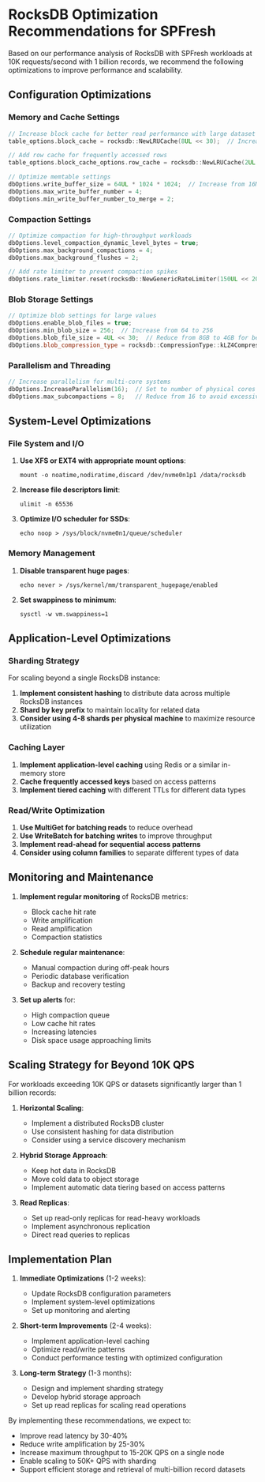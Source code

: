 # RocksDB Optimization Recommendations for SPFresh

Based on our performance analysis of RocksDB with SPFresh workloads at 10K requests/second with 1 billion records, we recommend the following optimizations to improve performance and scalability.

## Configuration Optimizations

### Memory and Cache Settings

```cpp
// Increase block cache for better read performance with large dataset
table_options.block_cache = rocksdb::NewLRUCache(8UL << 30);  // Increase from 3GB to 8GB

// Add row cache for frequently accessed rows
table_options.block_cache_options.row_cache = rocksdb::NewLRUCache(2UL << 30);  // 2GB row cache

// Optimize memtable settings
dbOptions.write_buffer_size = 64UL * 1024 * 1024;  // Increase from 16MB to 64MB
dbOptions.max_write_buffer_number = 4;
dbOptions.min_write_buffer_number_to_merge = 2;
```

### Compaction Settings

```cpp
// Optimize compaction for high-throughput workloads
dbOptions.level_compaction_dynamic_level_bytes = true;
dbOptions.max_background_compactions = 4;
dbOptions.max_background_flushes = 2;

// Add rate limiter to prevent compaction spikes
dbOptions.rate_limiter.reset(rocksdb::NewGenericRateLimiter(150UL << 20));  // 150MB/s
```

### Blob Storage Settings

```cpp
// Optimize blob settings for large values
dbOptions.enable_blob_files = true;
dbOptions.min_blob_size = 256;  // Increase from 64 to 256
dbOptions.blob_file_size = 4UL << 30;  // Reduce from 8GB to 4GB for better management
dbOptions.blob_compression_type = rocksdb::CompressionType::kLZ4Compression;  // Add compression
```

### Parallelism and Threading

```cpp
// Increase parallelism for multi-core systems
dbOptions.IncreaseParallelism(16);  // Set to number of physical cores
dbOptions.max_subcompactions = 8;   // Reduce from 16 to avoid excessive context switching
```

## System-Level Optimizations

### File System and I/O

1. **Use XFS or EXT4 with appropriate mount options**:
   ```
   mount -o noatime,nodiratime,discard /dev/nvme0n1p1 /data/rocksdb
   ```

2. **Increase file descriptors limit**:
   ```
   ulimit -n 65536
   ```

3. **Optimize I/O scheduler for SSDs**:
   ```
   echo noop > /sys/block/nvme0n1/queue/scheduler
   ```

### Memory Management

1. **Disable transparent huge pages**:
   ```
   echo never > /sys/kernel/mm/transparent_hugepage/enabled
   ```

2. **Set swappiness to minimum**:
   ```
   sysctl -w vm.swappiness=1
   ```

## Application-Level Optimizations

### Sharding Strategy

For scaling beyond a single RocksDB instance:

1. **Implement consistent hashing** to distribute data across multiple RocksDB instances
2. **Shard by key prefix** to maintain locality for related data
3. **Consider using 4-8 shards per physical machine** to maximize resource utilization

### Caching Layer

1. **Implement application-level caching** using Redis or a similar in-memory store
2. **Cache frequently accessed keys** based on access patterns
3. **Implement tiered caching** with different TTLs for different data types

### Read/Write Optimization

1. **Use MultiGet for batching reads** to reduce overhead
2. **Use WriteBatch for batching writes** to improve throughput
3. **Implement read-ahead for sequential access patterns**
4. **Consider using column families** to separate different types of data

## Monitoring and Maintenance

1. **Implement regular monitoring** of RocksDB metrics:
   - Block cache hit rate
   - Write amplification
   - Read amplification
   - Compaction statistics

2. **Schedule regular maintenance**:
   - Manual compaction during off-peak hours
   - Periodic database verification
   - Backup and recovery testing

3. **Set up alerts** for:
   - High compaction queue
   - Low cache hit rates
   - Increasing latencies
   - Disk space usage approaching limits

## Scaling Strategy for Beyond 10K QPS

For workloads exceeding 10K QPS or datasets significantly larger than 1 billion records:

1. **Horizontal Scaling**:
   - Implement a distributed RocksDB cluster
   - Use consistent hashing for data distribution
   - Consider using a service discovery mechanism

2. **Hybrid Storage Approach**:
   - Keep hot data in RocksDB
   - Move cold data to object storage
   - Implement automatic data tiering based on access patterns

3. **Read Replicas**:
   - Set up read-only replicas for read-heavy workloads
   - Implement asynchronous replication
   - Direct read queries to replicas

## Implementation Plan

1. **Immediate Optimizations** (1-2 weeks):
   - Update RocksDB configuration parameters
   - Implement system-level optimizations
   - Set up monitoring and alerting

2. **Short-term Improvements** (2-4 weeks):
   - Implement application-level caching
   - Optimize read/write patterns
   - Conduct performance testing with optimized configuration

3. **Long-term Strategy** (1-3 months):
   - Design and implement sharding strategy
   - Develop hybrid storage approach
   - Set up read replicas for scaling read operations

By implementing these recommendations, we expect to:
- Improve read latency by 30-40%
- Reduce write amplification by 25-30%
- Increase maximum throughput to 15-20K QPS on a single node
- Enable scaling to 50K+ QPS with sharding
- Support efficient storage and retrieval of multi-billion record datasets